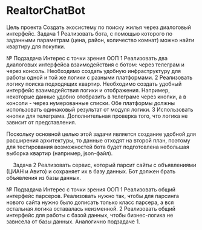 # RealtorChatBot
Цель проекта
Создать экосистему по поиску жилья через диалоговый интерфейс.
Задача 1
Реализовать бота, с помощью которого по заданными параметрам (цена, район, количество комнат) можно найти квартиру для покупки.


№	Подзадача	Интерес с точки зрения ООП
1	Реализовать два диалоговых интерфейса взаимодействия с ботом: через телеграм и через консоль.	Необходимо создать удобную инфраструктуру для работы одной и той же логики с разными платформами.
2	Реализовать логику поиска подходящих квартир.	Необходимо создать удобный интерфейс взаимодействия логики и отображения. Например, некоторые данные удобно отобразить в телеграме через кнопки, а в консоли - через нумерованные списки. Обе платформы должны использовать одинаковый результат от модуля логики.
3	Использовать кнопки для телеграма.	Дополнительная проверка того, что логика не зависит от представления.


Поскольку основной целью этой задачи является создание удобной для расширения архитектуры, то данные отходят на второй план, поэтому для тестирования возможностей бота будет подготовлена небольшая выборка квартир (например, json-файл).

 
Задача 2
Реализовать сервис, который парсит сайты с объявлениями (ЦИАН и Авито) и сохраняет их в базу данных. Бот должен брать объявления из базы данных.

№	Подзадача	Интерес с точки зрения ООП
1	Реализовать общий интерфейс парсеров.	Реализовать нужно так, чтобы для парсинга нового сайта нужно было дописать только класс парсера, а вся остальная логика оставалась неизменной.
2	Реализовать общий интерфейс для работы с базой данных, чтобы бизнес-логика не зависела от базы данных.	Аналогично подзадаче 1.
